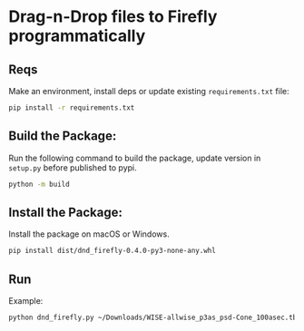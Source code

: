 # Drag-n-Drop files to Firefly programmatically

## Reqs

Make an environment, install deps or update existing `requirements.txt` file:

```bash
pip install -r requirements.txt 
```

## Build the Package:
Run the following command to build the package, update version in `setup.py` before published to pypi.

```bash
python -m build
```
## Install the Package:

Install the package on macOS or Windows.
```bash
pip install dist/dnd_firefly-0.4.0-py3-none-any.whl
```

## Run

Example:

```bash
python dnd_firefly.py ~/Downloads/WISE-allwise_p3as_psd-Cone_100asec.tbl
```